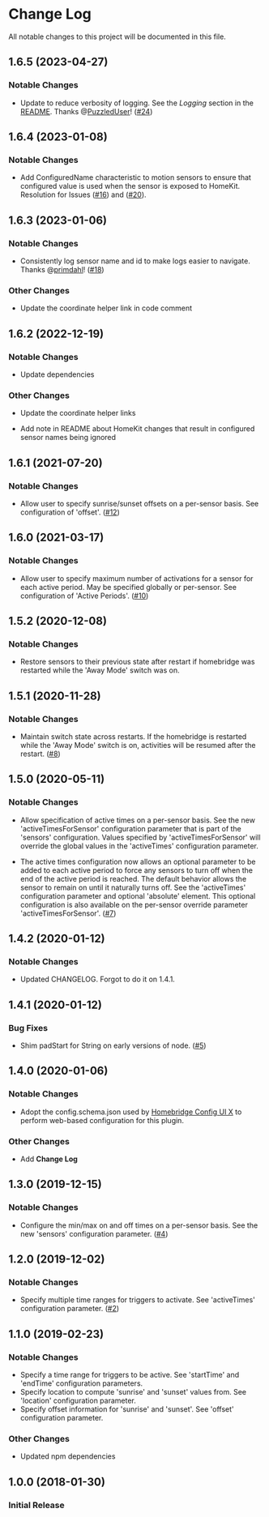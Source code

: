 
# Change Log

All notable changes to this project will be documented in this file.

## 1.6.5 (2023-04-27)

### Notable Changes

* Update to reduce verbosity of logging. See the *Logging* section in the [README](https://github.com/isalkind/homebridge-away-mode#logging). Thanks @[PuzzledUser](https://github.com/PuzzledUser)! ([#24](https://github.com/isalkind/homebridge-away-mode/issues/24))

## 1.6.4 (2023-01-08)

### Notable Changes

* Add ConfiguredName characteristic to motion sensors to ensure that configured value is used when the sensor is exposed to HomeKit. Resolution for Issues ([#16](https://github.com/isalkind/homebridge-away-mode/issues/16)) and ([#20](https://github.com/isalkind/homebridge-away-mode/issues/20)).

## 1.6.3 (2023-01-06)

### Notable Changes

* Consistently log sensor name and id to make logs easier to navigate. Thanks @[primdahl](https://github.com/primdahl)! ([#18](https://github.com/isalkind/homebridge-away-mode/pull/18))

### Other Changes

* Update the coordinate helper link in code comment

## 1.6.2 (2022-12-19)

### Notable Changes

* Update dependencies

### Other Changes

* Update the coordinate helper links

* Add note in README about HomeKit changes that result in configured sensor names being ignored

## 1.6.1 (2021-07-20)

### Notable Changes

* Allow user to specify sunrise/sunset offsets on a per-sensor basis. See configuration of 'offset'. ([#12](https://github.com/isalkind/homebridge-away-mode/issues/12))

## 1.6.0 (2021-03-17)

### Notable Changes

* Allow user to specify maximum number of activations for a sensor for each active period. May be specified globally or per-sensor. See configuration of 'Active Periods'. ([#10](https://github.com/isalkind/homebridge-away-mode/issues/10))

## 1.5.2 (2020-12-08)

### Notable Changes

* Restore sensors to their previous state after restart if homebridge was restarted while the 'Away Mode' switch was on.

## 1.5.1 (2020-11-28)

### Notable Changes

* Maintain switch state across restarts. If the homebridge is restarted while the 'Away Mode' switch is on, activities will be resumed after the restart. ([#8](https://github.com/isalkind/homebridge-away-mode/issues/8))

## 1.5.0 (2020-05-11)

### Notable Changes

* Allow specification of active times on a per-sensor basis. See the new 'activeTimesForSensor' configuration parameter that is part of the 'sensors' configuration. Values specified by 'activeTimesForSensor' will override the global values in the 'activeTimes' configuration parameter.

* The active times configuration now allows an optional parameter to be added to each active period to force any sensors to turn off when the end of the active period is reached. The default behavior allows the sensor to remain on until it naturally turns off. See the 'activeTimes' configuration parameter and optional 'absolute' element. This optional configuration is also available on the per-sensor override parameter 'activeTimesForSensor'. ([#7](https://github.com/isalkind/homebridge-away-mode/issues/7))

## 1.4.2 (2020-01-12)

### Notable Changes

* Updated CHANGELOG. Forgot to do it on 1.4.1.

## 1.4.1 (2020-01-12)

### Bug Fixes

* Shim padStart for String on early versions of node. ([#5](https://github.com/isalkind/homebridge-away-mode/issues/5))

## 1.4.0 (2020-01-06)

### Notable Changes

* Adopt the config.schema.json used by [Homebridge Config UI X](https://github.com/oznu/homebridge-config-ui-x) to perform web-based configuration for this plugin.

### Other Changes

* Add **Change Log**

## 1.3.0 (2019-12-15)

### Notable Changes

* Configure the min/max on and off times on a per-sensor basis. See the new 'sensors' configuration parameter. ([#4](https://github.com/isalkind/homebridge-away-mode/issues/4))

## 1.2.0 (2019-12-02)

### Notable Changes

* Specify multiple time ranges for triggers to activate. See 'activeTimes' configuration parameter. ([#2](https://github.com/isalkind/homebridge-away-mode/issues/2))

## 1.1.0 (2019-02-23)

### Notable Changes

* Specify a time range for triggers to be active. See 'startTime' and 'endTime' configuration parameters.
* Specify location to compute 'sunrise' and 'sunset' values from. See 'location' configuration parameter.
* Specify offset information for 'sunrise' and 'sunset'. See 'offset' configuration parameter.

### Other Changes

* Updated npm dependencies

## 1.0.0 (2018-01-30)

### Initial Release
